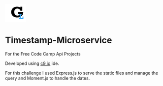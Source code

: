 ![Mi Logo](https://github.com/gabolopez90/gabolopez90.github.io/blob/master/img/GL.ico)

# Timestamp-Microservice

For the Free Code Camp Api Projects

Developed using [c9.io](https://c9.io) ide.

For this challenge I used Express.js to serve the static files and manage the query and Moment.js to handle the dates. 